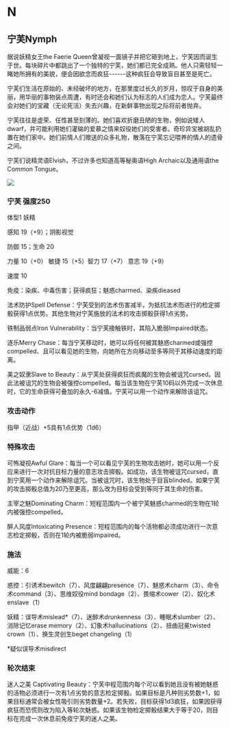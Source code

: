 # N

## 宁芙Nymph

据说妖精女王the Faerie
Queen曾凝视一面镜子并把它砸到地上，宁芙因而诞生于世。每块碎片中都跳出了一个独特的宁芙，她们都已完全成熟。他人只需轻轻一睹她所拥有的美貌，便会因欲念而疯狂------这种疯狂会导致盲目甚至是死亡。

宁芙们生活在原始的、未经破坏的地方，在那里度过长久的岁月，惊叹于自身的美丽，用华丽的事物装点周遭，有时还会和她们认为标志的人们成为恋人。宁芙最终会对她们的宝藏（无论死活）失去兴趣，在新鲜事物出现之际将前者抛弃。

宁芙往往是虚荣、任性甚至刻薄的。她们喜欢折磨丑陋的生物，例如说矮人dwarf，并可能利用她们灌输的爱慕之情来奴役她们的受害者。奇珍异宝被胡乱扔置在她们家中。她们前情人们赠送的众多礼物，散落在宁芙忘记喂养的情人的遗骨之间。

宁芙们说精灵语Elvish，不过许多也知道高等秘奥语High Archaic以及通用语the
Common Tongue。

![](https://sdlpic.oss-cn-beijing.aliyuncs.com/pic/nymph.PNG)

### 宁芙 强度250

体型1 妖精

感知 19（+9）；阴影视觉

防御 15；生命 20

力量 10（+0） 敏捷 15（+5）智力 17（+7） 意志 19（+9）

速度 10

免疫：染疾、中毒伤害；获得疯狂；魅惑charmed、染疾dieased

法术防护Spell
Defense：宁芙受到的法术伤害减半，为抵抗法术而进行的检定掷骰获得1点优势。其他生物对宁芙施放的法术的攻击掷骰获得1点劣势。

铁制品弱点Iron Vulnerability：当宁芙接触铁时，其陷入脆弱Impaired状态。

逐乐Merry
Chase：每当宁芙移动时，她可以将任何被其魅惑charmed或强控compelled、且可以看见她的生物，向她所在方向移动至多等同于其移动速度的距离。

美之奴隶Slave to
Beauty：从宁芙处获得疯狂而疯魔的生物会被诅咒cursed。因此法被诅咒的生物会被强控compelled。每当该生物在宁芙10码以外完成一次休息时，它的生命获得可叠加的永久-6减值。宁芙可以用一个动作来解除该诅咒。

### 攻击动作

指甲（近战）+5具有1点优势（1d6）

### 特殊攻击

可怖凝视Awful
Glare：每当一个可以看见宁芙的生物攻击她时，她可以用一个反应来进行一次对抗目标力量的意志攻击掷骰。如成功，该生物被诅咒cursed，直到宁芙用一个动作来解除诅咒。当被诅咒时，该生物处于目盲blinded。如果宁芙的攻击掷骰总值为20乃至更高，那么改为目标会受到等同于其生命的伤害。

主宰之魅Dominating
Charm：短程范围内一个被宁芙魅惑charmed的生物在1轮内被强控compelled。

醉人风度Intoxicating
Presence：短程范围内的每个活物都必须成功进行一次意志检定掷骰，否则在1轮内被脆弱impaired。

### 施法

威能：6

惑控：引诱术bewitch（7）、风度翩翩presence（7）、魅惑术charm（3）、命令术command（3）、思维奴役mind
bondage（2）、畏缩术cower（2）、奴化术enslave（1）

妖精：误导术mislead\*（7）、迷醉术drunkenness（3）、睡眠术slumber（2）、消除记忆erase
memory（2）、幻象术hallucinations（2）、扭曲冠冕twisted
crown（1）、换生灵创生beget changeling（1）

\*疑似误导术misdirect

### 轮次结束

迷人之美 Captivating
Beauty：宁芙中程范围内每个可以看到她且没有被她魅惑的活物必须进行一次有1点劣势的意志检定掷骰。如果目标是凡种则劣势数+1，如果目标通常会被女性吸引则劣势数量+2。若失败，目标获得1d3疯狂，如果因获得疯狂而恐慌则改为陷入等轮次魅惑。如果该生物检定掷骰结果大于等于20，则目标在完成一次休息前免疫宁芙的迷人之美。

